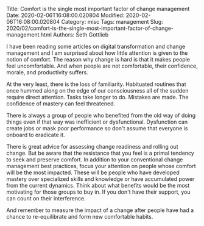 Title: Comfort is the single most important factor of change management
Date: 2020-02-06T16:08:00.020804
Modified: 2020-02-06T16:08:00.020804
Category: misc
Tags: management
Slug: 2020/02/comfort-is-the-single-most-important-factor-of-change-management.html
Authors: Seth Gottlieb

I have been reading some articles on digital transformation and change management and I am surprised about how little attention is given to the notion of comfort. The reason why change is hard is that it makes people feel uncomfortable. And when people are not comfortable, their confidence, morale, and productivity suffers.

At the very least, there is the loss of familiarity. Habituated routines that once hummed along on the edge of our consciousness all of the sudden require direct attention. Tasks take longer to do. Mistakes are made. The confidence of mastery can feel threatened. 

There is always a group of people who benefited from the old way of doing things even if that way was inefficient or dysfunctional. Dysfunction can create jobs or mask poor performance so don't assume that everyone is onboard to eradicate it.

There is great advice for assessing change readiness and rolling out change. But be aware that the resistance that you feel is a primal tendency to seek and preserve comfort. In addition to your conventional change management best practices, focus your attention on people whose comfort will be the most impacted. These will be people who have developed mastery over specialized skills and knowledge or have accumulated power from the current dynamics. Think about what benefits would be the most motivating for those groups to buy in. If you don't have their support, you can count on their interference. 

And remember to measure the impact of a change after people have had a chance to re-equilibrate and form new comfortable habits.

